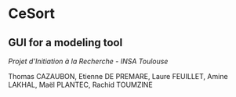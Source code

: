 # CeSort
## GUI for a modeling tool
*Projet d'Initiation à la Recherche - INSA Toulouse*


Thomas CAZAUBON, Etienne DE PREMARE, Laure FEUILLET, Amine LAKHAL, Maël PLANTEC, Rachid TOUMZINE
